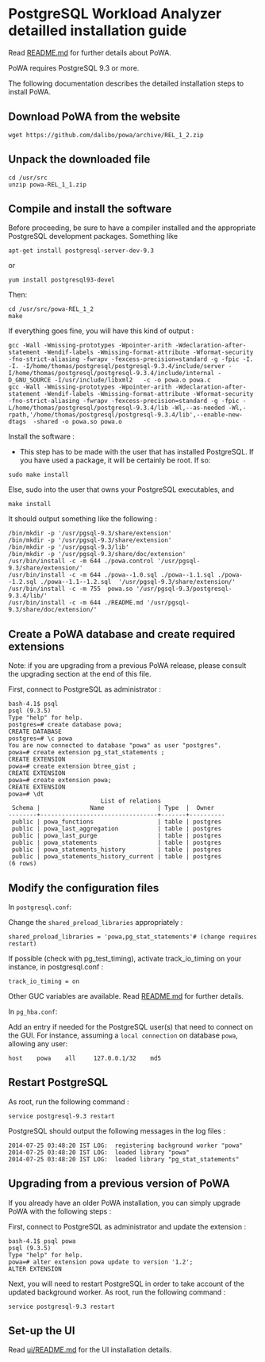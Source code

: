 PostgreSQL Workload Analyzer detailled installation guide
=========================================================

Read [README.md](https://github.com/dalibo/powa/blob/master/README.md) for further details about PoWA.

PoWA requires PostgreSQL 9.3 or more.

The following documentation describes the detailed installation steps to install PoWA.


Download PoWA from the website
------------------------------

```
wget https://github.com/dalibo/powa/archive/REL_1_2.zip
```

Unpack the downloaded file
--------------------------

```
cd /usr/src
unzip powa-REL_1_1.zip
```

Compile and install the software
--------------------------------

Before proceeding, be sure to have a compiler installed and the appropriate PostgreSQL development packages. Something like
```
apt-get install postgresql-server-dev-9.3
```
or
```
yum install postgresql93-devel
```

Then:
```
cd /usr/src/powa-REL_1_2
make
```

If everything goes fine, you will have this kind of output :
```
gcc -Wall -Wmissing-prototypes -Wpointer-arith -Wdeclaration-after-statement -Wendif-labels -Wmissing-format-attribute -Wformat-security -fno-strict-aliasing -fwrapv -fexcess-precision=standard -g -fpic -I. -I. -I/home/thomas/postgresql/postgresql-9.3.4/include/server -I/home/thomas/postgresql/postgresql-9.3.4/include/internal -D_GNU_SOURCE -I/usr/include/libxml2   -c -o powa.o powa.c
gcc -Wall -Wmissing-prototypes -Wpointer-arith -Wdeclaration-after-statement -Wendif-labels -Wmissing-format-attribute -Wformat-security -fno-strict-aliasing -fwrapv -fexcess-precision=standard -g -fpic -L/home/thomas/postgresql/postgresql-9.3.4/lib -Wl,--as-needed -Wl,-rpath,'/home/thomas/postgresql/postgresql-9.3.4/lib',--enable-new-dtags  -shared -o powa.so powa.o
```

Install the software :

- This step has to be made with the user that has installed PostgreSQL. If you have used a package, it will be certainly be root. If so:
```
sudo make install
```
Else, sudo into the user that owns your PostgreSQL executables, and
```
make install
```

It should output something like the following :
```
/bin/mkdir -p '/usr/pgsql-9.3/share/extension'
/bin/mkdir -p '/usr/pgsql-9.3/share/extension'
/bin/mkdir -p '/usr/pgsql-9.3/lib'
/bin/mkdir -p '/usr/pgsql-9.3/share/doc/extension'
/usr/bin/install -c -m 644 ./powa.control '/usr/pgsql-9.3/share/extension/'
/usr/bin/install -c -m 644 ./powa--1.0.sql ./powa--1.1.sql ./powa--1.2.sql ./powa--1.1--1.2.sql  '/usr/pgsql-9.3/share/extension/'
/usr/bin/install -c -m 755  powa.so '/usr/pgsql-9.3/postgresql-9.3.4/lib/'
/usr/bin/install -c -m 644 ./README.md '/usr/pgsql-9.3/share/doc/extension/'
```


Create a PoWA database and create required extensions
-----------------------------------------------------

Note: if you are upgrading from a previous PoWA release, please consult the
upgrading section at the end of this file.


First, connect to PostgreSQL as administrator :
```
bash-4.1$ psql
psql (9.3.5)
Type "help" for help.
postgres=# create database powa;
CREATE DATABASE
postgres=# \c powa
You are now connected to database "powa" as user "postgres".
powa=# create extension pg_stat_statements ;
CREATE EXTENSION
powa=# create extension btree_gist ;
CREATE EXTENSION
powa=# create extension powa;
CREATE EXTENSION
powa=# \dt
                          List of relations
 Schema |              Name               | Type  |  Owner
--------+---------------------------------+-------+----------
 public | powa_functions                  | table | postgres
 public | powa_last_aggregation           | table | postgres
 public | powa_last_purge                 | table | postgres
 public | powa_statements                 | table | postgres
 public | powa_statements_history         | table | postgres
 public | powa_statements_history_current | table | postgres
(6 rows)
```


Modify the configuration files
------------------------------

In `postgresql.conf`:

Change the `shared_preload_libraries` appropriately :
```
shared_preload_libraries = 'powa,pg_stat_statements'# (change requires restart)
```

If possible (check with pg_test_timing), activate track_io_timing on your instance, in postgresql.conf :

```
track_io_timing = on
```

Other GUC variables are available. Read [README.md](https://github.com/dalibo/powa/blob/master/README.md) for further details.

In `pg_hba.conf`:

Add an entry if needed for the PostgreSQL user(s) that need to connect on the GUI.
For instance, assuming a `local connection` on database `powa`, allowing any user:

`host    powa    all     127.0.0.1/32    md5`

Restart PostgreSQL
------------------

As root, run the following command :
```
service postgresql-9.3 restart
```

PostgreSQL should output the following messages in the log files :
```
2014-07-25 03:48:20 IST LOG:  registering background worker "powa"
2014-07-25 03:48:20 IST LOG:  loaded library "powa"
2014-07-25 03:48:20 IST LOG:  loaded library "pg_stat_statements"
```

Upgrading from a previous version of PoWA
-----------------------------------------

If you already have an older PoWA installation, you can simply upgrade PoWA with the following steps :

First, connect to PostgreSQL as administrator and update the extension :
```
bash-4.1$ psql powa
psql (9.3.5)
Type "help" for help.
powa=# alter extension powa update to version '1.2';
ALTER EXTENSION
```

Next, you will need to restart PostgreSQL in order to take account of the
updated background worker. As root, run the following command :
```
service postgresql-9.3 restart
```


Set-up the UI
-------------


Read [ui/README.md](https://github.com/dalibo/powa/blob/master/ui/README.md) for the UI installation details.


